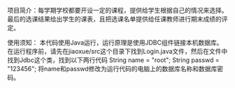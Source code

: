 项目简介：每学期学校都要开设一定的课程，提供给学生根据自己的情况来选择。最后的选课结果给出学生的课表，且把选课名单提供给任课教师进行期末成绩的评定。 

使用须知：
本代码使用Java运行，运行原理是使用JDBC组件链接本机数据库。
在运行程序前，请先在jiaoxue/src这个目录下找到Login.java文件，然后在文件中找到Jdbc这个类，找到以下两行代码
	String name = "root";
	String passwd = "123456";
将name和passwd修改为运行代码的电脑上的数据库名称和数据库密码。
